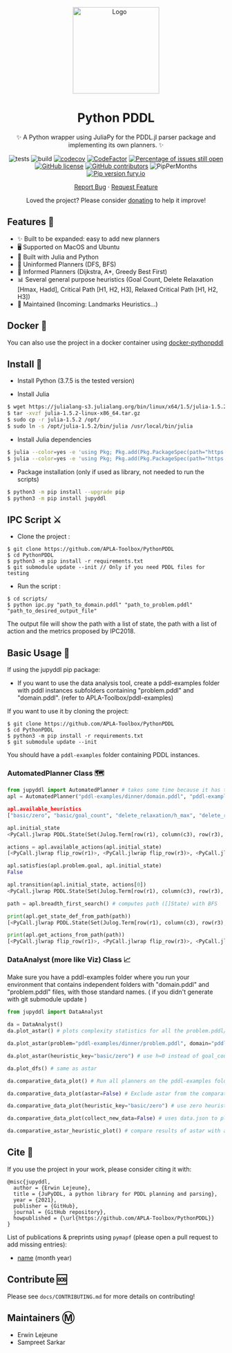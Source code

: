 <div align="center">
    
<img src="https://svgshare.com/i/TGq.svg" alt="Logo" width="200">     
    
</div>

<div align="center">

# Python PDDL

✨ A Python wrapper using JuliaPy for the PDDL.jl parser package and implementing its own planners. ✨

</div>

<div align="center">
    
![tests](https://github.com/APLA-Toolbox/PythonPDDL/workflows/tests/badge.svg?branch=main)
![build](https://github.com/APLA-Toolbox/PythonPDDL/workflows/build/badge.svg?branch=main)
[![codecov](https://codecov.io/gh/APLA-Toolbox/PythonPDDL/branch/main/graph/badge.svg?token=63GHA9JUND)](https://codecov.io/gh/APLA-Toolbox/PythonPDDL)
[![CodeFactor](https://www.codefactor.io/repository/github/apla-toolbox/pythonpddl/badge)](https://www.codefactor.io/repository/github/apla-toolbox/pythonpddl)
[![Percentage of issues still open](http://isitmaintained.com/badge/open/APLA-Toolbox/PythonPDDL.svg)](http://isitmaintained.com/project/APLA-Toolbox/PythonPDDL "Percentage of issues still open")
[![GitHub license](https://img.shields.io/github/license/Apla-Toolbox/PythonPDDL.svg)](https://github.com/Apla-Toolbox/PythonPDDL/blob/master/LICENSE)
[![GitHub contributors](https://img.shields.io/github/contributors/Apla-Toolbox/PythonPDDL.svg)](https://GitHub.com/Apla-Toolbox/PythonPDDL/graphs/contributors/)
![PipPerMonths](https://img.shields.io/pypi/dm/jupyddl.svg)
[![Pip version fury.io](https://badge.fury.io/py/jupyddl.svg)](https://pypi.python.org/pypi/jupyddl/)

</div>

<div align="center">
    
[Report Bug](https://github.com/APLA-Toolbox/PythonPDDL/issues) · [Request Feature](https://github.com/APLA-Toolbox/PythonPDDL/issues)

Loved the project? Please consider [donating](https://www.buymeacoffee.com/dq01aOE) to help it improve!

</div>

## Features 🌱

- ✨ Built to be expanded: easy to add new planners
- 🖥️ Supported on MacOS and Ubuntu
- 🎌 Built with Julia and Python
- 🔎 Uninformed Planners (DFS, BFS)
- 🧭 Informed Planners (Dijkstra, A*, Greedy Best First)
- 📊 Several general purpose heuristics (Goal Count, Delete Relaxation [Hmax, Hadd], Critical Path [H1, H2, H3], Relaxed Critical Path [H1, H2, H3])
- 🍻 Maintained (Incoming: Landmarks Heuristics...)

## Docker 🐋

You can also use the project in a docker container using [docker-pythonpddl](https://github.com/APLA-Toolbox/docker-pythonpddl)

## Install 💾

- Install Python (3.7.5 is the tested version)

- Install Julia

```bash
$ wget https://julialang-s3.julialang.org/bin/linux/x64/1.5/julia-1.5.2-linux-x86_64.tar.gz
$ tar -xvzf julia-1.5.2-linux-x86_64.tar.gz
$ sudo cp -r julia-1.5.2 /opt/
$ sudo ln -s /opt/julia-1.5.2/bin/julia /usr/local/bin/julia
```

- Install Julia dependencies

```bash
$ julia --color=yes -e 'using Pkg; Pkg.add(Pkg.PackageSpec(path="https://github.com/APLA-Toolbox/PDDL.jl"))'
$ julia --color=yes -e 'using Pkg; Pkg.add(Pkg.PackageSpec(path="https://github.com/JuliaPy/PyCall.jl"))'
```

- Package installation (only if used as library, not needed to run the scripts)

```bash
$ python3 -m pip install --upgrade pip
$ python3 -m pip install jupyddl
```

## IPC Script ⚔️

- Clone the project :
```shell
$ git clone https://github.com/APLA-Toolbox/PythonPDDL
$ cd PythonPDDL
$ python3 -m pip install -r requirements.txt
$ git submodule update --init // Only if you need PDDL files for testing
```

- Run the script :
```shell
$ cd scripts/
$ python ipc.py "path_to_domain.pddl" "path_to_problem.pddl" "path_to_desired_output_file"
```

The output file will show the path with a list of state, the path with a list of action and the metrics proposed by IPC2018.

## Basic Usage 📑

If using the jupyddl pip package:

- If you want to use the data analysis tool, create a pddl-examples folder with pddl instances subfolders containing "problem.pddl" and "domain.pddl". (refer to APLA-Toolbox/pddl-examples)

If you want to use it by cloning the project:

```shell
$ git clone https://github.com/APLA-Toolbox/PythonPDDL
$ cd PythonPDDL
$ python3 -m pip install -r requirements.txt
$ git submodule update --init
```

You should have a `pddl-examples` folder containing PDDL instances.

### AutomatedPlanner Class 🗺️

```python
from jupyddl import AutomatedPlanner # takes some time because it has to instantiate the Julia interface
apl = AutomatedPlanner("pddl-examples/dinner/domain.pddl", "pddl-examples/dinner/problem.pddl)

apl.available_heuristics
["basic/zero", "basic/goal_count", "delete_relaxation/h_max", "delete_relaxation/h_add"]

apl.initial_state
<PyCall.jlwrap PDDL.State(Set(Julog.Term[row(r1), column(c3), row(r3), row(r2), column(c2), column(c1)]), Set(Julog.Term[white(r2, c1), white(r1, c2), white(r3, c2), white(r2, c3)]), Dict{Symbol,Any}())>

actions = apl.available_actions(apl.initial_state)
[<PyCall.jlwrap flip_row(r1)>, <PyCall.jlwrap flip_row(r3)>, <PyCall.jlwrap flip_row(r2)>, <PyCall.jlwrap flip_column(c3)>, <PyCall.jlwrap flip_column(c2)>, <PyCall.jlwrap flip_column(c1)>]

apl.satisfies(apl.problem.goal, apl.initial_state)
False

apl.transition(apl.initial_state, actions[0])
<PyCall.jlwrap PDDL.State(Set(Julog.Term[row(r1), column(c3), row(r3), row(r2), column(c2), column(c1)]), Set(Julog.Term[white(r2, c1), white(r1, c1), white(r3, c2), white(r2, c3), white(r1, c3)]), Dict{Symbol,Any}())>

path = apl.breadth_first_search() # computes path ([]State) with BFS

print(apl.get_state_def_from_path(path))
[<PyCall.jlwrap PDDL.State(Set(Julog.Term[row(r1), column(c3), row(r3), row(r2), column(c2), column(c1)]), Set(Julog.Term[white(r2, c1), white(r1, c1), white(r3, c2), white(r2, c3), white(r1, c3)]), Dict{Symbol,Any}())>, <PyCall.jlwrap PDDL.State(Set(Julog.Term[row(r1), column(c3), row(r3), row(r2), column(c2), column(c1)]), Set(Julog.Term[white(r2, c1), white(r1, c1), white(r2, c3), white(r1, c3), white(r3, c3), white(r3, c1)]), Dict{Symbol,Any}())>, <PyCall.jlwrap PDDL.State(Set(Julog.Term[row(r1), column(c3), row(r3), row(r2), column(c2), column(c1)]), Set(Julog.Term[white(r2, c1), white(r1, c1), white(r1, c2), white(r3, c2), white(r2, c3), white(r1, c3), white(r3, c3), white(r3, c1), white(r2, c2)]), Dict{Symbol,Any}())>]

print(apl.get_actions_from_path(path))
[<PyCall.jlwrap flip_row(r1)>, <PyCall.jlwrap flip_row(r3)>, <PyCall.jlwrap flip_column(c2)>]
```

### DataAnalyst (more like Viz) Class 📈

Make sure you have a pddl-examples folder where you run your environment that contains independent folders with "domain.pddl" and "problem.pddl" files, with those standard names. ( if you didn't generate with git submodule update )

```python
from jupyddl import DataAnalyst

da = DataAnalyst()
da.plot_astar() # plots complexity statistics for all the problem.pddl/domain.pddl couples in the pddl-examples/ folder

da.plot_astar(problem="pddl-examples/dinner/problem.pddl", domain="pddl-examples/dinner/domain.pddl") # scatter complexity statistics for the provided pddl

da.plot_astar(heuristic_key="basic/zero") # use h=0 instead of goal_count for your computation

da.plot_dfs() # same as astar

da.comparative_data_plot() # Run all planners on the pddl-examples folder and plots them on the same figure, data is stored in a data.json file 

da.comparative_data_plot(astar=False) # Exclude astar from the comparative plot

da.comparative_data_plot(heuristic_key="basic/zero") # use zero heuristic for h based planners

da.comparative_data_plot(collect_new_data=False) # uses data.json to plot the data

da.comparative_astar_heuristic_plot() # compare results of astar with all available heuristics
```

## Cite 📰

If you use the project in your work, please consider citing it with:
```
@misc{jupyddl,
  author = {Erwin Lejeune},
  title = {JuPyDDL, a python library for PDDL planning and parsing},
  year = {2021},
  publisher = {GitHub},
  journal = {GitHub repository},
  howpublished = {\url{https://github.com/APLA-Toolbox/PythonPDDL}}
}
```

List of publications & preprints using `pymapf` (please open a pull request to add missing entries):

* [name](link) (month year)

## Contribute 🆘

Please see `docs/CONTRIBUTING.md` for more details on contributing!
 
## Maintainers Ⓜ️

- Erwin Lejeune
- Sampreet Sarkar
